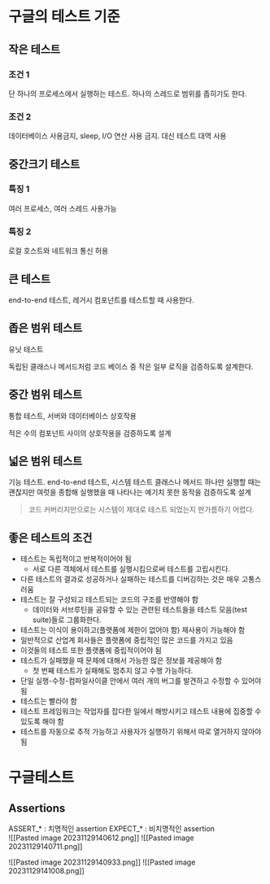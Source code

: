 # 구글의 테스트 기준
## 작은 테스트
### 조건 1 
단 하나의 프로세스에서 실행하는 테스트. 하나의 스레드로 범위를 좁히기도 한다.
### 조건 2
데이터베이스 사용금지, sleep, I/O 연산 사용 금지. 대신 테스트 대역 사용
## 중간크기 테스트
### 특징 1
여러 프로세스, 여러 스레드 사용가능
### 특징 2
로컬 호스트와 네트워크 통신 허용
## 큰 테스트
end-to-end 테스트, 레거시 컴포넌트를 테스트할 때 사용한다.

## 좁은 범위 테스트
유닛 테스트

독립된 클래스나 메서드처럼 코드 베이스 중 작은 일부 로직을 검증하도록 설계한다.
## 중간 범위 테스트
통합 테스트,  서버와 데이터베이스 상호작용

적은 수의 컴포넌트 사이의 상호작용을 검증하도록 설계
## 넓은 범위 테스트
기능 테스트. end-to-end 테스트, 시스템 테스트
클래스나 메서드 하나만 실행할 때는 괜찮지만 여럿을 종합해 실행했을 때 나타나는 예기치 못한 동작을 검증하도록 설계

> 코드 커버리지만으로는 시스템이 제대로 테스트 되었는지 판가름하기 어렵다.

## 좋은 테스트의 조건
- 테스트는 독립적이고 반복적이어야 됨
	- 서로 다른 객체에서 테스트를 실행시킴으로써 테스트를 고립시킨다.
- 다른 테스트의 결과로 성공하거나 실패하는 테스트를 디버깅하는 것은 매우 고통스러움 
- 테스트는 잘 구성되고 테스트되는 코드의 구조를 반영해야 함
	- 데이터와 서브루틴을 공유할 수 있는 관련된 테스트들을 테스트 모음(test suite)들로 그룹화한다.
- 테스트는 이식이 용이하고(플랫폼에 제한이 없어야 함) 재사용이 가능해야 함
- 일반적으로 산업계 회사들은 플랫폼에 중립적인 많은 코드를 가지고 있음 
- 이것들의 테스트 또한 플랫폼에 중립적이어야 됨 
- 테스트가 실패했을 때 문제에 대해서 가능한 많은 정보를 제공해야 함 
	- 첫 번째 테스트가 실패해도 멈추지 않고 수행 가능하다.
- 단일 실행-수정-컴파일사이클 안에서 여러 개의 버그를 발견하고 수정할 수 있어야 됨 
- 테스트는 빨라야 함 
- 테스트 프레임워크는 작업자를 잡다한 일에서 해방시키고 테스트 내용에 집중할 수 있도록 해야 함 
- 테스트를 자동으로 추적 가능하고 사용자가 실행하기 위해서 따로 열거하지 않아야 됨

# 구글테스트

## Assertions
ASSERT_\* : 치명적인 assertion
EXPECT_\*  : 비치명적인 assertion	
![[Pasted image 20231129140612.png]]
![[Pasted image 20231129140711.png]]

![[Pasted image 20231129140933.png]]
![[Pasted image 20231129141008.png]]














